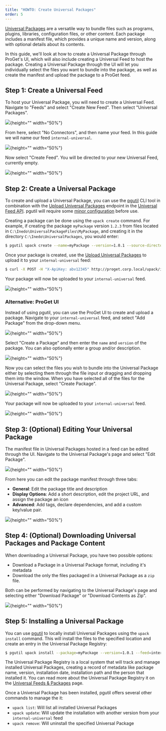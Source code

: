 ```yaml
---
title: "HOWTO: Create Universal Packages"
order: 5
---
```


[Universal Packages](/docs/proget/feeds/universal/universal-packages) are a versatile way to bundle files such as programs, plugins, libraries, configuration files, or other content. Each package includes a manifest file, which provides a unique name and version, along with optional details about its contents.

In this guide, we'll look at how to create a Universal Package through ProGet's UI, which will also include creating a Universal Feed to host the package. Creating a Universal Package through the UI will let you individually select the files you want to bundle into the package, as well as create the manifest and upload the package to a ProGet feed. 

## Step 1: Create a Universal Feed

To host your Universal Package, you will need to create a Universal Feed. Navigate to "Feeds" and select "Create New Feed". Then select "Universal Packages".

![](/resources/docs/proget-upack-createfeed.png){height="" width="50%"}

From here, select "No Connectors", and then name your feed. In this guide we will name our feed `internal-universal`.

![](/resources/docs/proget-upack-createfeed-internal.png){height="" width="50%"}

Now select "Create Feed". You will be directed to your new Universal Feed, currently empty.

![](/resources/docs/proget-upack-feed-internal.png){height="" width="50%"}

## Step 2: Create a Universal Package

To create and upload a Universal Package, you can use the [pgutil](https://docs.inedo.com/docs/proget/reference-api/proget-pgutil) CLI tool in combination with the [Upload Universal Packages](/docs/proget/reference-api/universal-feed/upload) endpoint in the [Universal Feed API](/docs/proget/reference-api/universal-feed). pgutil will require some [minor configuration](/docs/proget/reference-api/proget-pgutil#sources) before use. 

Creating a package can be done using the `upack create` command. For example, if creating the package `myPackage` version `1.2.3` from files located in `C:\Inedo\UniversalPackageFiles\MyPackage`, and creating it in the directory `C:\Inedo\UniversalPackages`, you would enter:

```bash
$ pgutil upack create --name=myPackage --version=1.0.1 --source-directory=C:\Inedo\UniversalPackageFiles\myPackage --target-directory=C:\Inedo\UniversalPackages
```

Once your package is created, use the [Upload Universal Packages](/docs/proget/reference-api/universal-feed/upload) to upload it to your `internal-universal` feed:

```bash
$ curl -X POST -H "X-ApiKey: abv12345" http://proget.corp.local/upack/internal-universal/upload --upload-file C:\Inedo\UniversalPackages\myPackage-1.0.1.upack
```

Your package will now be uploaded to your `internal-universal` feed. 

![](/resources/docs/proget-upack-feed-uploaded.png){height="" width="50%"}

### Alternative: ProGet UI

Instead of using pgutil, you can use the ProGet UI to create and upload a package. Navigate to your `internal-universal` feed, and select "Add Package" from the drop-down menu.

![](/resources/docs/proget-upack-feed-addpackage.png){height="" width="50%"}

Select "Create a Package" and then enter the `name` and `version` of the package. You can also optionally enter a group and/or description.

![](/resources/docs/proget-upack-createpackage-details.png){height="" width="50%"}

Now you can select the files you wish to bundle into the Universal Package either by selecting them through the file input or dragging and dropping them into the window. When you have selected all of the files for the Universal Package, select "Create Package".

![](/resources/docs/proget-upack-createpackage.png){height="" width="50%"}

Your package will now be uploaded to your `internal-universal` feed. 

![](/resources/docs/proget-upack-feed-uploaded.png){height="" width="50%"}

## Step 3: (Optional) Editing Your Universal Package

The manifest file in Universal Packages hosted in a feed can be edited through the UI. Navigate to the Universal Package's page and select "Edit Package".

![](/resources/docs/proget-upack-package-edit.png){height="" width="50%"}

From here you can edit the package manifest through three tabs:

- **General**: Edit the package title and description
- **Display Options**: Add a short description, edit the project URL, and assign the package an icon
- **Advanced**: Add tags, declare dependencies, and add a custom key/value pair.

![](/resources/docs/proget-upack-edit-advanced.png){height="" width="50%"}

## Step 4: (Optional) Downloading Universal Packages and Package Content

When downloading a Universal Package, you have two possible options:

* Download a Package in a Universal Package format, including it's metadata
* Download the only the files packaged in a Universal Package as a `zip` file. 

Both can be performed by navigating to the Universal Package's page and selecting either "Download Package" or "Download Contents as Zip". 

![](/resources/docs/proget-upack-package-download.png){height="" width="50%"}

## Step 5: Installing a Universal Package

You can use [pgutil](https://docs.inedo.com/docs/proget/reference-api/proget-pgutil) to locally install Universal Packages using the `upack install` command. This will install the files to the specified location and create an entry in the Universal Package Registry:

```bash
$ pgutil upack install --package=myPackage --version=1.0.1 --feed=internal-universal --target=C:\Inedo\UniversalPackages\MyPackage
```

The Universal Package Registry is a local system that will track and manage installed Universal Packages, creating a record of metadata like package name, version, installation date, installation path and the person that installed it. You can read more about the Universal Package Registry it on the [Universal Feeds & Packages](/docs/proget/feeds/universal#upack-registry) page.

Once a Universal Package has been installed, pgutil offers several other commands to manage the it:

* `upack list`: Will list all installed Universal Packages
* `upack update`: Will update the installation with another version from your `internal-universal` feed
* `upack remove`: Will uninstall the specified Universal Package